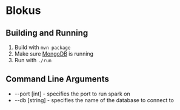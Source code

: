 # Blokus

## Building and Running
1. Build with `mvn package`
2. Make sure [MongoDB](https://docs.mongodb.org/manual/installation/#tutorials) is running
3. Run with `./run`

## Command Line Arguments
* --port [int] - specifies the port to run spark on
* --db [string] - specifies the name of the database to connect to
